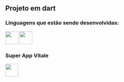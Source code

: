 ## Projeto em dart

### Linguagens que estão sendo desenvolvidas:

<div>
<img src="https://cdn.jsdelivr.net/gh/devicons/devicon/icons/dart/dart-original.svg" width="40" height="40""/> 
<img src="https://cdn.jsdelivr.net/gh/devicons/devicon/icons/flutter/flutter-original.svg" width="40" height="40"/> 
</div>


### Super App Vitale
<div>
<img src="C:/Users/allan.silva/Pictures/Logo_Vitale_Horizontal.png" width ="40" height ="40"/>
</div>